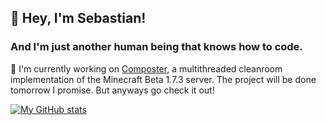 ## 👋 Hey, I'm Sebastian! 
### And I'm just another human being that knows how to code.

🔨 I'm currently working on [Composter](https://github.com/nkomarn/Composter), a multithreaded cleanroom implementation of the Minecraft Beta 1.7.3 server. The project will be done tomorrow I promise. But anyways go check it out!

[![My GitHub stats](https://github-readme-stats.vercel.app/api?username=isebasus)](https://github.com/anuraghazra/github-readme-stats)
